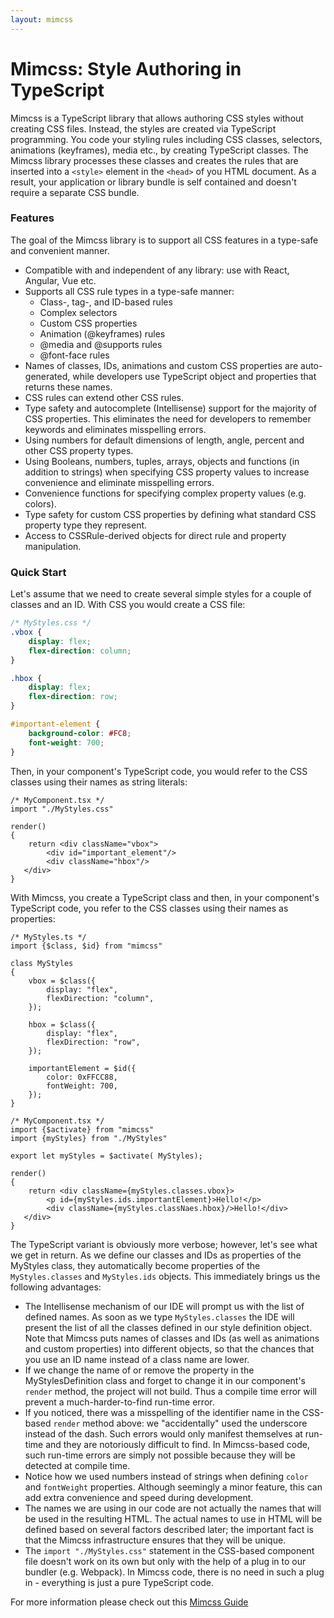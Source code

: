 ```yaml
---
layout: mimcss
---
```


# Mimcss: Style Authoring in TypeScript

Mimcss is a TypeScript library that allows authoring CSS styles without creating CSS files. Instead, the styles are created via TypeScript programming. You code your styling rules including CSS classes, selectors, animations (keyframes), media etc., by creating TypeScript classes. The Mimcss library processes these classes and creates the rules that are inserted into a `<style>` element in the `<head>` of you HTML document. As a result, your application or library bundle is self contained and doesn't require a separate CSS bundle.

### Features
The goal of the Mimcss library is to support all CSS features in a type-safe and convenient manner.

- Compatible with and independent of any library: use with React, Angular, Vue etc.
- Supports all CSS rule types in a type-safe manner:
    - Class-, tag-, and ID-based rules
    - Complex selectors
    - Custom CSS properties
    - Animation (@keyframes) rules
    - @media and @supports rules
    - @font-face rules
- Names of classes, IDs, animations and custom CSS properties are auto-generated, while developers use TypeScript object and properties that returns these names.
- CSS rules can extend other CSS rules.
- Type safety and autocomplete (Intellisense) support for the majority of CSS properties. This eliminates the need for developers to remember keywords and eliminates misspelling errors.
- Using numbers for default dimensions of length, angle, percent and other CSS property types.
- Using Booleans, numbers, tuples, arrays, objects and functions (in addition to strings) when specifying CSS property values to increase convenience and eliminate misspelling errors.
- Convenience functions for specifying complex property values (e.g. colors).
- Type safety for custom CSS properties by defining what standard CSS property type they represent.
- Access to CSSRule-derived objects for direct rule and property manipulation.

### Quick Start
Let's assume that we need to create several simple styles for a couple of classes and an ID. With CSS you would create a CSS file:

```css
/* MyStyles.css */
.vbox {
    display: flex;
    flex-direction: column;
}

.hbox {
    display: flex;
    flex-direction: row;
}

#important-element {
    background-color: #FC8;
    font-weight: 700;
}
```
Then, in your component's TypeScript code, you would refer to the CSS classes using their names as string literals:

```tsx
/* MyComponent.tsx */
import "./MyStyles.css"

render()
{
    return <div className="vbox">
        <div id="important_element"/>
        <div className="hbox"/>
   </div>
}
```

With Mimcss, you create a TypeScript class and then, in your component's TypeScript code, you refer to the CSS classes using their names as properties:

```tsx
/* MyStyles.ts */
import {$class, $id} from "mimcss"

class MyStyles
{
    vbox = $class({
        display: "flex",
        flexDirection: "column",
    });

    hbox = $class({
        display: "flex",
        flexDirection: "row",
    });

    importantElement = $id({
        color: 0xFFCC88,
        fontWeight: 700,
    });
}

/* MyComponent.tsx */
import {$activate} from "mimcss"
import {myStyles} from "./MyStyles"

export let myStyles = $activate( MyStyles);

render()
{
    return <div className={myStyles.classes.vbox}>
        <p id={myStyles.ids.importantElement}>Hello!</p>
        <div className={myStyles.classNaes.hbox}/>Hello!</div>
   </div>
}
```

The TypeScript variant is obviously more verbose; however, let's see what we get in return. As we define our classes and IDs as properties of the MyStyles class, they automatically become properties of the `MyStyles.classes` and `MyStyles.ids` objects. This immediately brings us the following advantages:

- The Intellisense mechanism of our IDE will prompt us with the list of defined names. As soon as we type `MyStyles.classes` the IDE will present the list of all the classes defined in our style definition object. Note that Mimcss puts names of classes and IDs (as well as animations and custom properties) into different objects, so that the chances that you use an ID name instead of a class name are lower.
- If we change the name of or remove the property in the MyStylesDefinition class and forget to change it in our component's `render` method, the project will not build. Thus a compile time error will prevent a much-harder-to-find run-time error.
- If you noticed, there was a misspelling of the identifier name in the CSS-based `render` method above: we "accidentally" used the underscore instead of the dash. Such errors would only manifest themselves at run-time and they are notoriously difficult to find. In Mimcss-based code, such run-time errors are simply not possible because they will be detected at compile time.
- Notice how we used numbers instead of strings when defining `color` and `fontWeight` properties. Although seemingly a minor feature, this can add extra convenience and speed during development.
- The names we are using in our code are not actually the names that will be used in the resulting HTML. The actual names to use in HTML will be defined based on several factors described later; the important fact is that the Mimcss infrastructure ensures that they will be unique.
- The `import "./MyStyles.css"` statement in the CSS-based component file doesn't work on its own but only with the help of a plug in to our bundler (e.g. Webpack). In Mimcss code, there is no need in such a plug in - everything is just a pure TypeScript code.

For more information please check out this [Mimcss Guide](https://mmichlin66.github.io/mimcss/mimcss-guide-introduction.html)
